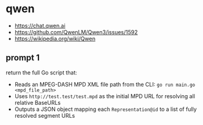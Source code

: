 # qwen

- https://chat.qwen.ai
- https://github.com/QwenLM/Qwen3/issues/1592
- https://wikipedia.org/wiki/Qwen

## prompt 1

return the full Go script that:
- Reads an MPEG-DASH MPD XML file path from the CLI: `go run main.go <mpd_file_path>`
- Uses `http://test.test/test.mpd` as the initial MPD URL for resolving all relative BaseURLs
- Outputs a JSON object mapping each `Representation@id` to a list of fully resolved segment URLs
